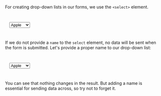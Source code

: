 For creating drop-down lists in
our forms, we use the `<select>` element.

<Editor lang="html">
<code>
<form>
  <select>
      <option value="apple">Apple</option>
      <option value="orange">Orange</option>
      <option value="mango">Mango</option>
      <option value="papaya">Papaya</option>
  </select>
</form>
</code>
</Editor>

If we do not provide a `name` to the
`select` element, no data will be sent
when the form is submitted. Let's provide
a proper name to our drop-down list:

<Editor lang="html">
<code>
<form>
  <select name="fruits">
      <option value="apple">Apple</option>
      <option value="orange">Orange</option>
      <option value="mango">Mango</option>
      <option value="papaya">Papaya</option>
  </select>
</form>
</code>
</Editor>

You can see that nothing changes in the result.
But adding a name is essential for sending data
across, so try not to forget it.
